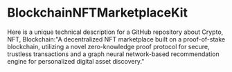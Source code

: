 # BlockchainNFTMarketplaceKit
Here is a unique technical description for a GitHub repository about Crypto, NFT, Blockchain:"A decentralized NFT marketplace built on a proof-of-stake blockchain, utilizing a novel zero-knowledge proof protocol for secure, trustless transactions and a graph neural network-based recommendation engine for personalized digital asset discovery."
